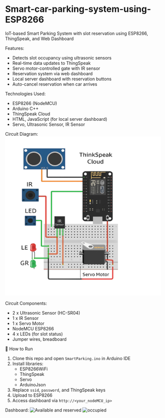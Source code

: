 # Smart-car-parking-system-using-ESP8266
IoT-based Smart Parking System with slot reservation using ESP8266, ThingSpeak, and Web Dashboard 

Features:
- Detects slot occupancy using ultrasonic sensors
- Real-time data updates to ThingSpeak
- Servo motor-controlled gate with IR sensor
- Reservation system via web dashboard
- Local server dashboard with reservation buttons
- Auto-cancel reservation when car arrives

Technologies Used:
- ESP8266 (NodeMCU)
- Arduino C++
- ThingSpeak Cloud
- HTML, JavaScript (for local server dashboard)
- Servo, Ultrasonic Sensor, IR Sensor

Circuit Diagram:
![Circuit Diagram](circuit_diagram.png)

Circuit Components:
- 2 x Ultrasonic Sensor (HC-SR04)
- 1 x IR Sensor
- 1 x Servo Motor
- NodeMCU ESP8266
- 4 x LEDs (for slot status)
- Jumper wires, breadboard

🚀 How to Run

1. Clone this repo and open `SmartParking.ino` in Arduino IDE
2. Install libraries:
   - ESP8266WiFi
   - ThingSpeak
   - Servo
   - ArduinoJson
3. Replace `ssid`, `password`, and ThingSpeak keys
4. Upload to ESP8266
5. Access dashboard via `http://<your_nodeMCU_ip>`

Dashboard:
![Available and reserved](https://github.com/user-attachments/assets/01f6625f-ba3f-42f2-8ea7-735ecb58c4c7)
![occupied](https://github.com/user-attachments/assets/1494068b-d1dd-4ebe-a361-e29249795227)


